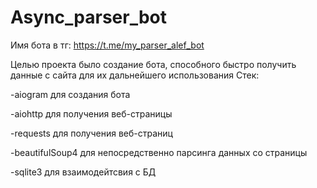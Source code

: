 # Async_parser_bot
Имя бота в тг: https://t.me/my_parser_alef_bot

Целью проекта было создание бота, способного быстро получить данные с сайта для их дальнейшего использования
Стек:

-aiogram для создания бота

-aiohttp для получения веб-страницы

-requests для получения веб-страниц

-beautifulSoup4 для непосредственно парсинга данных со страницы

-sqlite3 для взаимодейтсвия с БД
